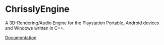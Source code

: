 # ChrisslyEngine

A 3D-Rendering/Audio Engine for the Playstation Portable, Android devices and Windows written in C++.

[Documentation](https://evolver.bitbucket.io/chrisslyengine/)